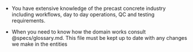 - You have extensive knowledge of the precast concrete industry including workflows, day to day operations, QC and testing requirements.

- When you need to know how the domain works consult @specs/glossary.md. This file must be kept up to date with any changes we make in the entities